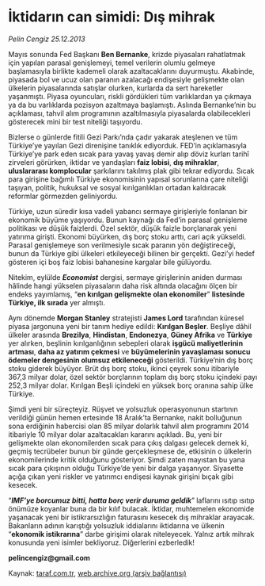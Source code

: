 # İktidarın can simidi: Dış mihrak

*Pelin Cengiz 25.12.2013*

<div class="yazi"><p>Mayıs sonunda Fed Başkanı <b>Ben Bernanke</b>, krizde piyasaları rahatlatmak için yapılan parasal genişlemeyi, temel verilerin olumlu gelmeye başlamasıyla birlikte kademeli olarak azaltacaklarını duyurmuştu. Akabinde, piyasada bol ve ucuz olan paranın azalacağı endişesiyle gelişmekte olan ülkelerin piyasalarında satışlar olurken, kurlarda da sert hareketler yaşanmıştı. Piyasa oyuncuları, riskli gördükleri tüm varlıklardan ya çıkmaya ya da bu varlıklarda pozisyon azaltmaya başlamıştı. Aslında Bernanke’nin bu açıklaması, tahvil alım programının azaltılmasıyla piyasalarda olabilecekleri gösterecek mini bir test niteliği taşıyordu.</p>
<p>Bizlerse o günlerde fitili Gezi Parkı’nda çadır yakarak ateşlenen ve tüm Türkiye’ye yayılan Gezi direnişine tanıklık ediyorduk. FED’in açıklamasıyla Türkiye’ye park eden sıcak para yavaş yavaş demir alıp döviz kurları tarihî zirveleri görürken, iktidar ve yandaşları <b>faiz lobisi</b>, <b>dış mihraklar</b>, <b>uluslararası komplocular</b> şarkılarını takılmış plak gibi tekrar ediyordu. Sıcak para girişine bağımlı Türkiye ekonomisinin yapısal sorunlarına çare niteliği taşıyan, politik, hukuksal ve sosyal kırılganlıkları ortadan kaldıracak reformlar görmezden geliniyordu.</p>
<p>Türkiye, uzun süredir kısa vadeli yabancı sermaye girişleriyle fonlanan bir ekonomik büyüme yaşıyordu. Bunun kaynağı da Fed’in parasal genişleme politikası ve düşük faizlerdi. Özel sektör, düşük faizle borçlanarak yeni yatırıma girişti. Ekonomi büyürken, dış borç stoku arttı, cari açık yükseldi. Parasal genişlemeye son verilmesiyle sıcak paranın yön değiştireceği, bunun da Türkiye gibi ülkeleri etkileyeceği bilinen bir gerçekti. Gezi’yi hedef gösteren içi boş faiz lobisi bahanesine kargalar bile gülüyordu.</p>
<p>Nitekim, eylülde <b><i>Economist</i></b> dergisi, sermaye girişlerinin aniden durması hâlinde hangi yükselen piyasaların daha risk altında olacağını ölçen bir endeks yayımlamış, “<b>en kırılgan gelişmekte olan ekonomiler</b>” <b>listesinde Türkiye, ilk sırada</b> yer almıştı.</p>
<p>Aynı dönemde <b>Morgan Stanley</b> stratejisti <b>James Lord</b> tarafından küresel piyasa jargonuna yeni bir tanım hediye edildi: <b>Kırılgan Beşler</b>. Beşliye dâhil ülkeler arasında <b>Brezilya</b>, <b>Hindistan</b>, <b>Endonezya</b>, <b>Güney Afrika</b> ve <b>Türkiye</b> yer alırken, beşlinin kırılganlığının sebepleri olarak <b>işgücü maliyetlerinin artması</b>, <b>daha az yatırım çekmesi</b> ve <b>büyümelerinin yavaşlaması sonucu ödemeler dengesinin olumsuz etkileneceği</b> gösterildi. Türkiye’nin dış borç stoku giderek büyüyor. Brüt dış borç stoku, ikinci çeyrek sonu itibariyle 367,3 milyar dolar, özel sektör borçlarının toplam dış borç stoku içindeki payı 252,3 milyar dolar. Kırılgan Beşli içindeki en yüksek borç oranına sahip ülke Türkiye.</p>
<p>Şimdi yeni bir süreçteyiz. Rüşvet ve yolsuzluk operasyonunun startının verildiği günün hemen ertesinde 18 Aralık’ta Bernanke, nakit bolluğunun sona erdiğinin habercisi olan 85 milyar dolarlık tahvil alım programını 2014 itibariyle 10 milyar dolar azaltacakları kararını açıkladı. Bu, yeni bir gelişmekte olan ekonomilerden sıcak para çıkış dalgası gelecek demek ki, geçmiş tecrübeler bunun bir günde gerçekleşmese de, etkisinin o ülkelerin ekonomilerinde kritik olduğunu gösteriyor. Şimdi zaten mayıstan bu yana sıcak para çıkışının olduğu Türkiye’de yeni bir dalga yaşanıyor. Siyasette açığa çıkan yeni riskler ve yatırımcı endişesi kaynak girişini bıçak gibi kesecek.</p>
<p>“<b><i>IMF’ye borcumuz bitti, hatta borç verir duruma geldik</i></b>” laflarını ısıtıp ısıtıp önümüze koyanlar buna da bir kılıf bulacak. İktidar, muhtemelen ekonomide yaşanacak yeni bir istikrarsızlığın faturasını kesecek dış mihraklar arayacak. Bakanların adının karıştığı yolsuzluk iddialarını iktidarına ve ülkenin “<b>ekonomik istikrarına</b>” darbe girişimi olarak niteleyecek. Yalnız artık mihrak konusunda yeni isimler bekliyoruz. Diğerlerini ezberledik!</p>
<strong>pelincengiz@gmail.com</strong>
</div>

Kaynak: [taraf.com.tr](http://www.taraf.com.tr/pelin-cengiz/makale-iktidarin-can-simidi-dis-mihrak.htm), [web.archive.org (arşiv bağlantısı)](http://web.archive.org/web/20131226072210/http://www.taraf.com.tr/pelin-cengiz/makale-iktidarin-can-simidi-dis-mihrak.htm)

